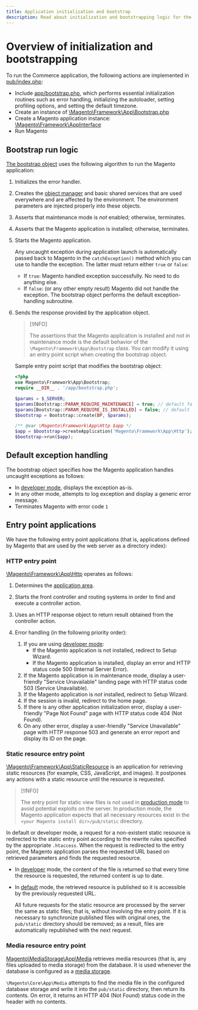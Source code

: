 ```yaml
---
title: Application initialization and bootstrap
description: Read about initialization and bootstrapping logic for the Commerce application.
---
```


# Overview of initialization and bootstrapping

To run the Commerce application, the following actions are implemented in [pub/index.php][index]:

- Include [app/bootstrap.php][bootinitial], which performs essential initialization routines such as error handling, initializing the autoloader, setting profiling options, and setting the default timezone.
- Create an instance of [\Magento\Framework\App\Bootstrap.php][bootstrap] <!-- It requires initialization parameters to be specified in constructor.  Normally, the $_SERVER super-global variable is supposed to be passed there. -->
- Create a Magento application instance: [\Magento\Framework\AppInterface][app-face]
- Run Magento

## Bootstrap run logic

[The bootstrap object][bootinitial] uses the following algorithm to run the Magento application:

1. Initializes the error handler.
1. Creates the [object manager][object] and basic shared services that are used everywhere and are affected by the environment. The environment parameters are injected properly into these objects.
1. Asserts that maintenance mode is _not_ enabled; otherwise, terminates.
1. Asserts that the Magento application is installed; otherwise, terminates.
1. Starts the Magento application.

   Any uncaught exception during application launch is automatically passed back to Magento in the `catchException()` method which you can use to handle the exception. The latter must return either `true` or `false`:

   - If `true`: Magento handled exception successfully. No need to do anything else.
   - If `false`: (or any other empty result) Magento did not handle the exception. The bootstrap object performs the default exception-handling subroutine.

1. Sends the response provided by the application object.

   >[!INFO]
   >
   >The assertions that the Magento application is installed and not in maintenance mode is the default behavior of the `\Magento\Framework\App\Bootstrap` class. You can modify it using an entry point script when creating the bootstrap object.

   Sample entry point script that modifies the bootstrap object:

   ```php
   <?php
   use Magento\Framework\App\Bootstrap;
   require __DIR__ . '/app/bootstrap.php';

   $params = $_SERVER;
   $params[Bootstrap::PARAM_REQUIRE_MAINTENANCE] = true; // default false
   $params[Bootstrap::PARAM_REQUIRE_IS_INSTALLED] = false; // default true
   $bootstrap = Bootstrap::create(BP, $params);

   /** @var \Magento\Framework\App\Http $app */
   $app = $bootstrap->createApplication('Magento\Framework\App\Http');
   $bootstrap->run($app);
   ```

## Default exception handling

The bootstrap object specifies how the Magento application handles uncaught exceptions as follows:

- In [developer mode](../bootstrap/application-modes.md#developer-mode), displays the exception as-is.
- In any other mode, attempts to log exception and display a generic error message.
- Terminates Magento with error code `1`

## Entry point applications

We have the following entry point applications (that is, applications defined by Magento that are used by the web server as a directory index):

### HTTP entry point

[\Magento\Framework\App\Http][http] operates as follows:

1. Determines the [application area](https://developer.adobe.com/commerce/php/architecture/modules/areas/).
1. Starts the front controller and routing systems in order to find and execute a controller action.
1. Uses an HTTP response object to return result obtained from the controller action.
1. Error handling (in the following priority order):

   1. If you are using [developer mode](../bootstrap/application-modes.md#developer-mode):
      - If the Magento application is not installed, redirect to Setup Wizard.
      - If the Magento application is installed, display an error and HTTP status code 500 (Internal Server Error).
   1. If the Magento application is in maintenance mode, display a user-friendly "Service Unavailable" landing page with HTTP status code 503 (Service Unavailable).
   1. If the Magento application is _not_ installed, redirect to Setup Wizard.
   1. If the session is invalid, redirect to the home page.
   1. If there is any other application initialization error, display a user-friendly "Page Not Found" page with HTTP status code 404 (Not Found).
   1. On any other error, display a user-friendly "Service Unavailable" page with HTTP response 503 and generate an error report and display its ID on the page.

### Static resource entry point

[\Magento\Framework\App\StaticResource][static-resource] is an application for retrieving static resources (for example, CSS, JavaScript, and images). It postpones any actions with a static resource until the resource is requested.

>[!INFO]
>
>The entry point for static view files is not used in [production mode](application-modes.md#production-mode) to avoid potential exploits on the server. In production mode, the Magento application expects that all necessary resources exist in the `<your Magento install dir>/pub/static` directory.

In default or developer mode, a request for a non-existent static resource is redirected to the static entry point according to the rewrite rules specified by the appropriate `.htaccess`.
When the request is redirected to the entry point, the Magento application parses the requested URL based on retrieved parameters and finds the requested resource.

- In [developer](application-modes.md#developer-mode) mode, the content of the file is returned so that every time the resource is requested, the returned content is up to date.
- In [default](application-modes.md#default-mode) mode, the retrieved resource is published so it is accessible by the previously requested URL.

   All future requests for the static resource are processed by the server the same as static files; that is, without involving the entry point. If it is necessary to synchronize published files with original ones, the `pub/static` directory should be removed; as a result, files are automatically republished with the next request.

### Media resource entry point

[Magento\MediaStorage\App\Media][media] retrieves media resources (that is, any files uploaded to media storage) from the database. It is used whenever the database is configured as a [media storage](https://glossary.magento.com/media-storage).

`\Magento\Core\App\Media` attempts to find the media file in the configured database storage and write it into the `pub/static` directory, then return its contents. On error, it returns an HTTP 404 (Not Found) status code in the header with no contents.

<!-- Link Definitions -->

[app-face]: https://github.com/magento/magento2/text/2.4/lib/internal/Magento/Framework/AppInterface.php
[bootinitial]: https://github.com/magento/magento2/text/2.4/app/bootstrap.php
[bootstrap]: https://github.com/magento/magento2/text/2.4/lib/internal/Magento/Framework/App/Bootstrap.php
[http]: https://github.com/magento/magento2/text/2.4/lib/internal/Magento/Framework/App/Http
[index]: https://github.com/magento/magento2/text/2.4/pub/index.php
[media]: https://github.com/magento/magento2/text/2.4/app/code/Magento/MediaStorage/App/Media.php
[object]: https://github.com/magento/magento2/text/2.4/lib/internal/Magento/Framework/ObjectManager
[static-resource]: https://github.com/magento/magento2/text/2.4/lib/internal/Magento/Framework/App/StaticResource.php
